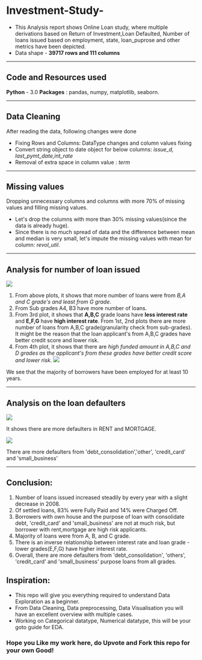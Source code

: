 # Investment-Study-
- This Analysis report shows Online Loan study, where multiple derivations based on Return of Investment,Loan Defaulted, Number of loans issued based on employment, state, loan_puprose and other metrics have been depicted.
- Data shape - **39717 rows and 111 columns**

---

## Code and Resources used
**Python** - 3.0
**Packages** : pandas, numpy, matplotlib, seaborn.

---

## Data Cleaning
After reading the data, following changes were done 
- Fixing Rows and Columns: DataType changes and column values fixing
- Convert string object to date object for below columns: *issue_d, last_pymt_date,int_rate*
- Removal of extra space in column value : *term*
---
## Missing values
Dropping unnecessary columns and columns with more 70% of missing values and filling missing values.
- Let's drop the columns with more than 30% missing values(since the data is already huge).
- Since there is no much spread of data and the difference between mean and median is very small, let's impute the missing  values with mean for column: *revol_util*.
 
---
##  Analysis for number of loan issued
![](/images/SC1.png)

1) From above plots, it shows that more number of loans were from *B,A and C grade's and least from G grade*.
2) From Sub grades A4, B3 have more number of loans.
3) From 3rd plot, it shows that **A,B,C** grade loans have **less interest rate** and **E,F,G** have **high interest rate**. From 1st, 2nd plots there are more number of loans from A,B,C grade(granularity check from sub-grades). It might be the reason that the loan applicant's from A,B,C grades have better credit score and lower risk.
4) From 4th plot, it shows that there are *high funded amount in A,B,C and D grades as the applicant's from these grades have better credit score and lower risk*.
![](/images/download%20(1).png)

We see that the majority of borrowers have been employed for at least 10 years.

---

## Analysis on the loan defaulters
![](/images/download%20(2).png)

 It shows there are more defaulters in RENT and MORTGAGE.

![](/images/download%20(3).png)

 There are more defaulters from 'debt_consolidation','other', 'credit_card' and 'small_business'
 
---

## Conclusion:
1) Number of loans issued increased steadily by every year with a slight decrease in 2008.
2) Of settled loans, 83% were Fully Paid and 14% were Charged Off.
3) Borrowers with own house and the purpose of loan with consolidate debt, 'credit_card' and 'small_business' are not at much risk, but borrower with rent,mortgage are high risk applicants.
4) Majority of loans were from A, B, and C grade.
5) There is an inverse relationship between interest rate and loan grade - lower grades(E,F,G) have higher interest rate.
6) Overall, there are more defaulters from 'debt_consolidation', 'others', 'credit_card' and 'small_business' purpose loans from all grades.

## Inspiration:
- This repo will give you everything required to understand Data Exploration as a beginner.
- From Data Cleaning, Data preprocessing, Data Visualisation you will have an excellent overview with multiple cases.
- Working on Categorical datatype, Numerical datatype, this will be your goto guide for EDA. 

### Hope you Like my work here, do Upvote and Fork this repo for your own Good!


